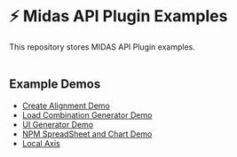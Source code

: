 # :zap: Midas API Plugin Examples
This repository stores MIDAS API Plugin examples.
<br /><br />

## Example Demos
- [Create Alignment Demo](https://kh1012.github.io/sproj-examples/create-alignment)
- [Load Combination Generator Demo](https://kh1012.github.io/sproj-examples/load-combination-generator)
- [UI Generator Demo](https://kh1012.github.io/sproj-examples/ui-generator)
- [NPM SpreadSheet and Chart Demo](https://kh1012.github.io/sproj-examples/npm-spreadsheet-chart)
- [Local Axis](https://kh1012.github.io/sproj-examples/local_axis)
